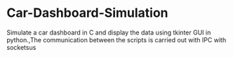 # Car-Dashboard-Simulation
Simulate a car dashboard in C and display the data using tkinter GUI in python.,The communication between the scripts is carried out with IPC with socketsus
